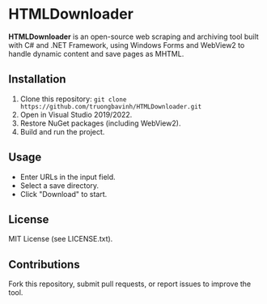# HTMLDownloader

**HTMLDownloader** is an open-source web scraping and archiving tool built with C# and .NET Framework, using Windows Forms and WebView2 to handle dynamic content and save pages as MHTML.

## Installation
1. Clone this repository: `git clone https://github.com/truongbavinh/HTMLDownloader.git`
2. Open in Visual Studio 2019/2022.
3. Restore NuGet packages (including WebView2).
4. Build and run the project.

## Usage
- Enter URLs in the input field.
- Select a save directory.
- Click "Download" to start.

## License
MIT License (see LICENSE.txt).

## Contributions
Fork this repository, submit pull requests, or report issues to improve the tool.
